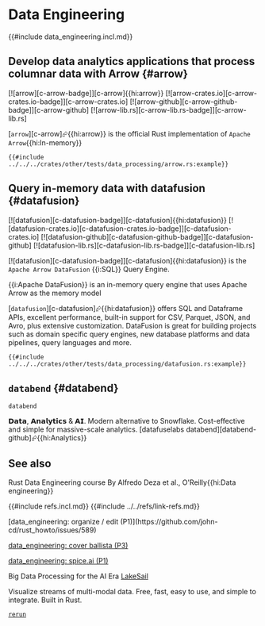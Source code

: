 # Data Engineering

{{#include data_engineering.incl.md}}

## Develop data analytics applications that process columnar data with Arrow {#arrow}

[![arrow][c-arrow-badge]][c-arrow]{{hi:arrow}}
[![arrow-crates.io][c-arrow-crates.io-badge]][c-arrow-crates.io]
[![arrow-github][c-arrow-github-badge]][c-arrow-github]
[![arrow-lib.rs][c-arrow-lib.rs-badge]][c-arrow-lib.rs]

[`arrow`][c-arrow]⮳{{hi:arrow}} is the official Rust implementation of `Apache Arrow`{{hi:In-memory}}

```rust,editable
{{#include ../../../crates/other/tests/data_processing/arrow.rs:example}}
```

## Query in-memory data with datafusion {#datafusion}

[![datafusion][c-datafusion-badge]][c-datafusion]{{hi:datafusion}}
[![datafusion-crates.io][c-datafusion-crates.io-badge]][c-datafusion-crates.io]
[![datafusion-github][c-datafusion-github-badge]][c-datafusion-github]
[![datafusion-lib.rs][c-datafusion-lib.rs-badge]][c-datafusion-lib.rs]

[![datafusion][c-datafusion-badge]][c-datafusion]{{hi:datafusion}} is the `Apache Arrow DataFusion` {{i:SQL}} Query Engine.

{{i:Apache DataFusion}} is an in-memory query engine that uses Apache Arrow as the memory model

[`datafusion`][c-datafusion]⮳{{hi:datafusion}} offers SQL and Dataframe APIs, excellent performance, built-in support for CSV, Parquet, JSON, and Avro, plus extensive customization. DataFusion is great for building projects such as domain specific query engines, new database platforms and data pipelines, query languages and more.

```rust,editable
{{#include ../../../crates/other/tests/data_processing/datafusion.rs:example}}
```

## `databend` {#databend}

`databend`

𝗗𝗮𝘁𝗮, 𝗔𝗻𝗮𝗹𝘆𝘁𝗶𝗰𝘀 & 𝗔𝗜. Modern alternative to Snowflake. Cost-effective and simple for massive-scale analytics. [datafuselabs databend][databend-github]⮳{{hi:Analytics}}

## See also

Rust Data Engineering course By Alfredo Deza et al., O'Reilly{{hi:Data engineering}}

{{#include refs.incl.md}}
{{#include ../../refs/link-refs.md}}

<div class="hidden">
[data_engineering: organize / edit (P1)](https://github.com/john-cd/rust_howto/issues/589)

[data_engineering: cover ballista (P3)](https://github.com/john-cd/rust_howto/issues/590)

[data_engineering: spice.ai (P1)](https://github.com/john-cd/rust_howto/issues/591)

Big Data Processing for the AI Era [LakeSail][lakesail]

[lakesail]: <https://lakesail.com/>

Visualize streams of multi-modal data. Free, fast, easy to use, and simple to integrate. Built in Rust.

[`rerun`][rerun]

[rerun]: <https://github.com/rerun-io/rerun>

</div>
